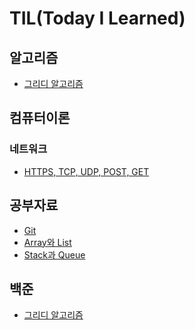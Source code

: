 # TIL(Today I Learned)

## 알고리즘

- <a href="https://github.com/qufvkdlej/TIL/tree/master/%EC%95%8C%EA%B3%A0%EB%A6%AC%EC%A6%98">그리디 알고리즘</a>

## 컴퓨터이론

### 네트워크

- <a href="https://github.com/qufvkdlej/TIL/tree/master/%EC%BB%B4%ED%93%A8%ED%84%B0%EC%9D%B4%EB%A1%A0/네트워크/HTTPS, TCP, UDP, POST, GET.md/">HTTPS, TCP, UDP, POST, GET</a>

## 공부자료

- <a href="https://github.com/qufvkdlej/TIL/blob/master/%EA%B3%B5%EB%B6%80%EC%9E%90%EB%A3%8C/Git.md">Git</a>
- <a href="https://github.com/qufvkdlej/TIL/tree/master/%EA%B3%B5%EB%B6%80%EC%9E%90%EB%A3%8C/Array와 List.md">Array와 List</a>
- <a href="https://github.com/qufvkdlej/TIL/tree/master/%EA%B3%B5%EB%B6%80%EC%9E%90%EB%A3%8C/Stack과 Queue.md">Stack과 Queue</a>

## 백준

- <a href="https://github.com/qufvkdlej/TIL/tree/master/%EB%B0%B1%EC%A4%80/그리디 알고리즘.md">그리디 알고리즘</a>
